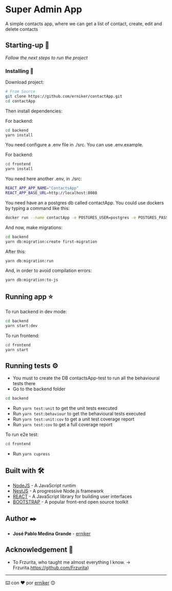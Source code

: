 # Super Admin App

A simple contacts app, where we can get a list of contact, create, edit and delete contacts

## Starting-up 🚀

_Follow the next steps to run the project_

### Installing 🔧

Download project: 

```bash
# From Source
git clone https://github.com/erniker/contactApp.git
cd contactApp
```

Then install dependencies:

For backend:
```bash
cd backend
yarn install
```
You need configure a .env file in ./src. You can use .env.example.

For backend:
```bash
cd frontend
yarn install
```
You need here another .env, in ./src:
```bash
REACT_APP_APP_NAME="ContactsApp"
REACT_APP_BASE_URL=http://localhost:8080
```

You need have an a postgres db called contactApp. You could use dockers by typing a command like this:
```bash
docker run --name contactApp -e POSTGRES_USER=postgres -e POSTGRES_PASSWORD=postgres -p 5432:5432
```

And now, make migrations:
```bash
cd backend
yarn db:migration:create first-migration
```
After this:
```bash
yarn db:migration:run
```
And, in order to avoid compilation errors:
```bash
yarn db:migration:to-js
```

## Running app ⭐

To run backend in dev mode:
```bash
cd backend
yarn start:dev
```
To run frontend:
```bash
cd frontend
yarn start
```

## Running tests ⚙️

- You must to create the DB contactsApp-test to run all the behavioural tests there
- Go to the backend folder
```bash
cd backend
```
- Run `yarn test:unit` to get the unit tests executed
- Run `yarn test:behaviour` to get the behavioural tests executed
- Run `yarn test:unit:cov` to get a unit test coverage report
- Run `yarn test:cov` to get a full coverage report

To run  e2e test:
```bash
cd frontend
```
- Run `yarn cupress`

## Built with 🛠️

* [NodeJS](https://nodejs.org/es/) - A JavaScript runtim
* [NestJS](https://nestjs.com/) - A progressive Node.js framework
* [REACT](https://reactjs.org/) - A JavaScript library for building user interfaces
* [BOOTSTRAP](https://getbootstrap.com/) - A popular front-end open source toolkit

## Author ✒️

* **José Pablo Medina Grande** - [erniker](https://github.com/erniker)

## Acknowledgement 🎁

* To Frzurita, who taught me almost everything I know. -> Frzurita.https://github.com/Frzurita)


---
⌨️ con ❤️ por [erniker](https://github.com/erniker) 😊
